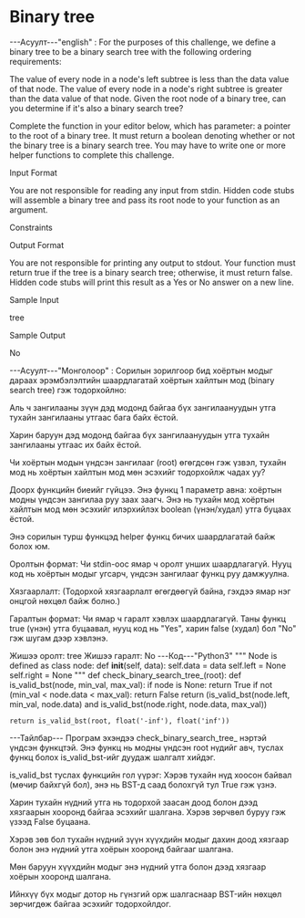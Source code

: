 # Binary tree


---Асуулт---"english" :
For the purposes of this challenge, we define a binary tree to be a binary search tree with the following ordering requirements:

The  value of every node in a node's left subtree is less than the data value of that node.
The  value of every node in a node's right subtree is greater than the data value of that node.
Given the root node of a binary tree, can you determine if it's also a binary search tree?

Complete the function in your editor below, which has  parameter: a pointer to the root of a binary tree. It must return a boolean denoting whether or not the binary tree is a binary search tree. You may have to write one or more helper functions to complete this challenge.

Input Format

You are not responsible for reading any input from stdin. Hidden code stubs will assemble a binary tree and pass its root node to your function as an argument.

Constraints

Output Format

You are not responsible for printing any output to stdout. Your function must return true if the tree is a binary search tree; otherwise, it must return false. Hidden code stubs will print this result as a Yes or No answer on a new line.

Sample Input

tree

Sample Output

No

---Асуулт---"Монголоор" :
Сорилын зорилгоор бид хоёртын модыг дараах эрэмбэлэлтийн шаардлагатай хоёртын хайлтын мод (binary search tree) гэж тодорхойлно:

Аль ч зангилааны зүүн дэд модонд байгаа бүх зангилаануудын утга тухайн зангилааны утгаас бага байх ёстой.

Харин баруун дэд модонд байгаа бүх зангилаануудын утга тухайн зангилааны утгаас их байх ёстой.

Чи хоёртын модын үндсэн зангилааг (root) өгөгдсөн гэж үзвэл, тухайн мод нь хоёртын хайлтын мод мөн эсэхийг тодорхойлж чадах уу?

Доорх функцийн биеийг гүйцээ. Энэ функц 1 параметр авна: хоёртын модны үндсэн зангилаа руу заах заагч. Энэ нь тухайн мод хоёртын хайлтын мод мөн эсэхийг илэрхийлэх boolean (үнэн/худал) утга буцаах ёстой.

Энэ сорилын турш функцэд helper функц бичих шаардлагатай байж болох юм.

Оролтын формат:
Чи stdin-оос ямар ч оролт унших шаардлагагүй. Нууц код нь хоёртын модыг угсарч, үндсэн зангилааг функц руу дамжуулна.

Хязгаарлалт:
(Тодорхой хязгаарлалт өгөгдөөгүй байна, гэхдээ ямар нэг онцгой нөхцөл байж болно.)

Гаралтын формат:
Чи ямар ч гаралт хэвлэх шаардлагагүй. Таны функц true (үнэн) утга буцаавал, нууц код нь "Yes", харин false (худал) бол "No" гэж шугам дээр хэвлэнэ.

Жишээ оролт:
tree 
Жишээ гаралт:
No
---Код---"Python3"
""" Node is defined as
class node:
  def __init__(self, data):
      self.data = data
      self.left = None
      self.right = None
"""
def check_binary_search_tree_(root):
    def is_valid_bst(node, min_val, max_val):
        if node is None:
            return True
        if not (min_val < node.data < max_val):
            return False
        return (is_valid_bst(node.left, min_val, node.data) and
                is_valid_bst(node.right, node.data, max_val))

    return is_valid_bst(root, float('-inf'), float('inf'))

---Тайлбар--- 
Програм эхэндээ check_binary_search_tree_ нэртэй үндсэн функцтэй. Энэ функц нь модны үндсэн root нүдийг авч, туслах функц болох is_valid_bst-ийг дуудаж шалгалт хийдэг.

is_valid_bst туслах функцийн гол үүрэг:
Хэрэв тухайн нүд хоосон байвал (мөчир байхгүй бол), энэ нь BST-д саад болохгүй тул True гэж үзнэ.

Харин тухайн нүдний утга нь тодорхой заасан доод болон дээд хязгаарын хооронд байгаа эсэхийг шалгана. Хэрэв зөрчвөл буруу гэж үзээд False буцаана.

Хэрэв зөв бол тухайн нүдний зүүн хүүхдийн модыг дахин доод хязгаар болон энэ нүдний утга хоёрын хооронд байгааг шалгана.

Мөн баруун хүүхдийн модыг энэ нүдний утга болон дээд хязгаар хоёрын хооронд шалгана.

Ийнхүү бүх модыг дотор нь гүнзгий орж шалгаснаар BST-ийн нөхцөл зөрчигдөж байгаа эсэхийг тодорхойлдог.

